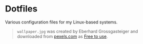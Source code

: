 # Dotfiles

Various configuration files for my Linux-based systems.

> `wallpaper.jpg` was created by Eberhard Grossgasteiger and downloaded from
> [pexels.com](https://www.pexels.com) as
> [Free to use](https://www.pexels.com/license/).
